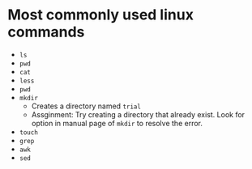 # Most commonly used linux commands

+ `ls`
+ `pwd`
+ `cat`
+ `less`
+ `pwd`
+ `mkdir`
    - Creates a directory named `trial`
    - Assginment: Try creating a directory that already exist. Look for option in manual page of `mkdir` to resolve the error.
+ `touch`
+ `grep`
+ `awk`
+ `sed`
